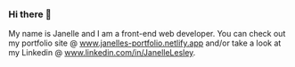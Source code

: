 ### Hi there 👋
My name is Janelle and I am a front-end web developer. You can check out my portfolio site @ www.janelles-portfolio.netlify.app and/or take a look at my Linkedin @  www.linkedin.com/in/JanelleLesley. 
<!--
**JanelleLesley/JanelleLesley** is a ✨ _special_ ✨ repository because its `README.md` (this file) appears on your GitHub profile.

Here are some ideas to get you started:

- 🔭 I’m currently working on ...
- 🌱 I’m currently learning ...
- 👯 I’m looking to collaborate on ...
- 🤔 I’m looking for help with ...
- 💬 Ask me about ...
- 📫 How to reach me: ...
- 😄 Pronouns: ...
- ⚡ Fun fact: ...
-->
